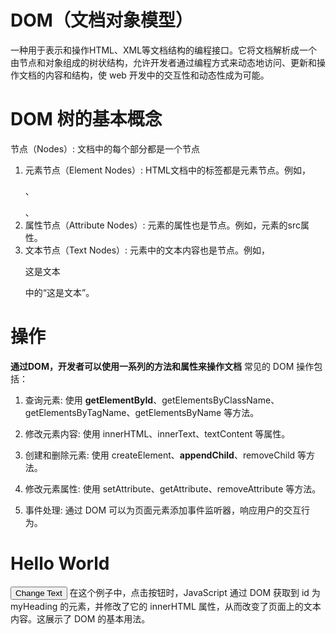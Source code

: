 # DOM（文档对象模型）
一种用于表示和操作HTML、XML等文档结构的编程接口。它将文档解析成一个由节点和对象组成的树状结构，允许开发者通过编程方式来动态地访问、更新和操作文档的内容和结构，使 web 开发中的交互性和动态性成为可能。


# DOM 树的基本概念
节点（Nodes）: 文档中的每个部分都是一个节点  
1. 元素节点（Element Nodes）: HTML文档中的标签都是元素节点。例如，<p>、<div>、<span>   
2. 属性节点（Attribute Nodes）: 元素的属性也是节点。例如，<img src>元素的src属性。
3. 文本节点（Text Nodes）: 元素中的文本内容也是节点。例如，<p>这是文本</p>中的“这是文本”。

# 操作
**通过DOM，开发者可以使用一系列的方法和属性来操作文档**
常见的 DOM 操作包括： 
1. 查询元素: 使用 **getElementById**、getElementsByClassName、getElementsByTagName、getElementsByName 等方法。

2. 修改元素内容: 使用 innerHTML、innerText、textContent 等属性。

3. 创建和删除元素: 使用 createElement、**appendChild**、removeChild 等方法。

4. 修改元素属性: 使用 setAttribute、getAttribute、removeAttribute 等方法。

5. 事件处理: 通过 DOM 可以为页面元素添加事件监听器，响应用户的交互行为。


<!DOCTYPE html>
<html>
<head>
  <title>DOM Example</title>
</head>
<body>

  <h1 id="myHeading">Hello World</h1>
  <button onclick="changeText()">Change Text</button>

  <script>
    function changeText() {
      var heading = document.getElementById("myHeading");
      heading.innerHTML = "New Text!";
    }
  </script>

</body>
</html>
在这个例子中，点击按钮时，JavaScript 通过 DOM 获取到 id 为 myHeading 的元素，并修改了它的 innerHTML 属性，从而改变了页面上的文本内容。这展示了 DOM 的基本用法。